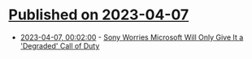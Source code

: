 # [Published on 2023-04-07](index.md)

* [2023-04-07, 00:02:00](https://games.slashdot.org/story/23/04/06/2128226/sony-worries-microsoft-will-only-give-it-a-degraded-call-of-duty?utm_source=rss1.0mainlinkanon&utm_medium=feed) - [Sony Worries Microsoft Will Only Give It a 'Degraded' Call of Duty](https://games.slashdot.org/story/23/04/06/2128226/sony-worries-microsoft-will-only-give-it-a-degraded-call-of-duty?utm_source=rss1.0mainlinkanon&utm_medium=feed)
